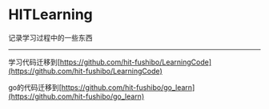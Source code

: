 # HITLearning

记录学习过程中的一些东西

---

学习代码迁移到[https://github.com/hit-fushibo/LearningCode](https://github.com/hit-fushibo/LearningCode)

go的代码迁移到[https://github.com/hit-fushibo/go_learn](https://github.com/hit-fushibo/go_learn)
